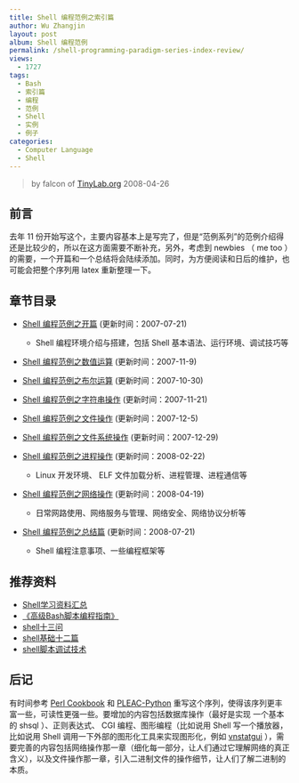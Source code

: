 ```yaml
---
title: Shell 编程范例之索引篇
author: Wu Zhangjin
layout: post
album: Shell 编程范例
permalink: /shell-programming-paradigm-series-index-review/
views:
  - 1727
tags:
  - Bash
  - 索引篇
  - 编程
  - 范例
  - Shell
  - 实例
  - 例子
categories:
  - Computer Language
  - Shell
---
```


> by falcon of [TinyLab.org][2]
> 2008-04-26


## 前言

去年 11 份开始写这个，主要内容基本上是写完了，但是“范例系列”的范例介绍得还是比较少的，所以在这方面需要不断补充，另外，考虑到 newbies （ me too ）的需要，一个开篇和一个总结将会陆续添加。同时，为方便阅读和日后的维护，也可能会把整个序列用 latex 重新整理一下。

## 章节目录

  * [Shell 编程范例之开篇][3] (更新时间：2007-07-21)
    * Shell 编程环境介绍与搭建，包括 Shell 基本语法、运行环境、调试技巧等

  * [Shell 编程范例之数值运算][4] (更新时间：2007-11-9)
  * [Shell 编程范例之布尔运算][5] (更新时间：2007-10-30)
  * [Shell 编程范例之字符串操作][6] (更新时间：2007-11-21)
  * [Shell 编程范例之文件操作][7] (更新时间：2007-12-5)
  * [Shell 编程范例之文件系统操作][8] (更新时间：2007-12-29)
  * [Shell 编程范例之进程操作][9] (更新时间：2008-02-22)
    * Linux 开发环境、 ELF 文件加载分析、进程管理、进程通信等

  * [Shell 编程范例之网络操作][10] (更新时间：2008-04-19)
    * 日常网路使用、网络服务与管理、网络安全、网络协议分析等

  * [Shell 编程范例之总结篇][11] (更新时间：2008-07-21)
    * Shell 编程注意事项、一些编程框架等


## 推荐资料

  * [Shell学习资料汇总][12]
  * [《高级Bash脚本编程指南》][13]
  * [shell十三问][14]
  * [shell基础十二篇][15]
  * [shell脚本调试技术][16]

## 后记

有时间参考 [Perl Cookbook][17] 和 [PLEAC-Python][18] 重写这个序列，使得该序列更丰富一些，可读性更强一些。要增加的内容包括数据库操作（最好是实现   一个基本的 shsql ）、正则表达式、 CGI 编程、图形编程（比如说用 Shell 写一个播放器，比如说用 Shell 调用一下外部的图形化工具来实现图形化，例如 [vnstatgui][19] ），需要完善的内容包括网络操作那一章（细化每一部分，让人们通过它理解网络的真正含义），以及文件操作那一章，引入二进制文件的操作细节，让人们了解二进制的本质。


 [2]: http://tinylab.org
 [3]: /shell-programming-paradigm-begins-with/
 [4]: /shell-numeric-calculation/
 [5]: /shell-programming-paradigm-of-boolean-operations/
 [6]: /shell-programming-paradigm-of-string-manipulation/
 [7]: /shell-programming-paradigms-of-file-operations/
 [8]: /shell-programming-paradigm-in-file-system-operations/
 [9]: /shell-programming-paradigm-of-process-operations/
 [10]: /shell-programming-paradigm-of-network-operations/
 [11]: /summary-of-shell-programming-paradigm-article/
 [12]: http://oss.lzu.edu.cn/old/modules/newbb/viewtopic.php?topic_id=518&forum=26
 [13]: http://www.tldp.org/LDP/abs/html/
 [14]: http://bbs.chinaunix.net/thread-218853-1-1.html
 [15]: http://bbs.chinaunix.net/forum.php?mod=viewthread&tid=2198159
 [16]: http://www.ibm.com/developerworks/cn/linux/l-cn-shell-debug/index.html
 [17]: http://oreilly.com/catalog/9781565922433/
 [18]: http://pleac.sourceforge.net/pleac_python/index.html
 [19]: /vnstatsvg/
